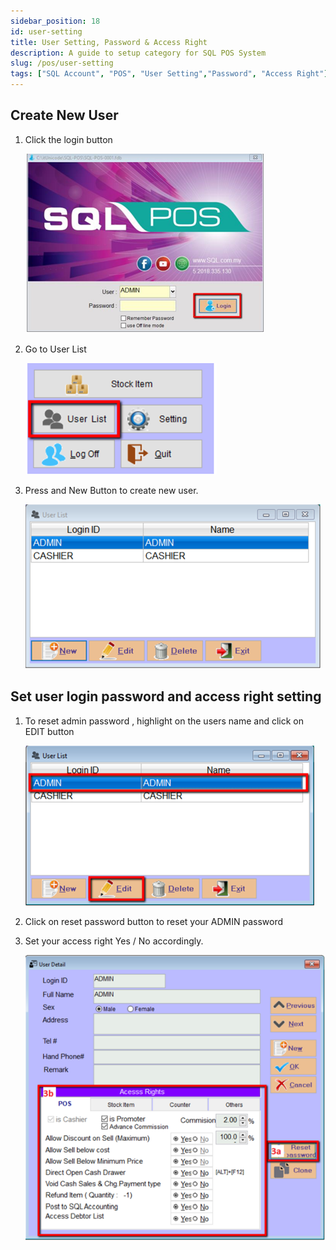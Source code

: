 ```yaml
---
sidebar_position: 18
id: user-setting
title: User Setting, Password & Access Right
description: A guide to setup category for SQL POS System
slug: /pos/user-setting
tags: ["SQL Account", "POS", "User Setting","Password", "Access Right"]
---
```


## Create New User

1. Click the login button

    ![1](../../static/img/pos/user-setting/1.png)

2. Go to User List

    ![2](../../static/img/pos/user-setting/2.png)

3. Press and New Button to create new user.

    ![3](../../static/img/pos/user-setting/3.png)

## Set user login password and access right setting

1. To reset admin password , highlight on the users name and click on EDIT button

    ![4](../../static/img/pos/user-setting/4.png)

2. Click on reset password button to reset your ADMIN password

3. Set your access right Yes / No accordingly.

    ![5](../../static/img/pos/user-setting/5.png)

